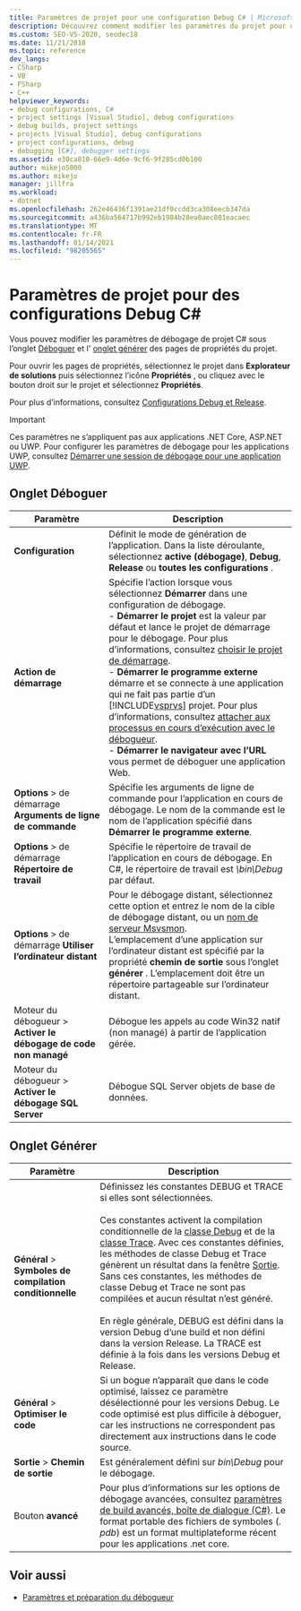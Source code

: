 ```yaml
---
title: Paramètres de projet pour une configuration Debug C# | Microsoft Docs
description: Découvrez comment modifier les paramètres du projet pour une configuration Debug C# dans Visual Studio, à l’aide de l’onglet déboguer et de l’onglet générer des pages de propriétés du projet.
ms.custom: SEO-VS-2020, seodec18
ms.date: 11/21/2018
ms.topic: reference
dev_langs:
- CSharp
- VB
- FSharp
- C++
helpviewer_keywords:
- debug configurations, C#
- project settings [Visual Studio], debug configurations
- debug builds, project settings
- projects [Visual Studio], debug configurations
- project configurations, debug
- debugging [C#], debugger settings
ms.assetid: e30ca810-66e9-4d6e-9cf6-9f285cd0b100
author: mikejo5000
ms.author: mikejo
manager: jillfra
ms.workload:
- dotnet
ms.openlocfilehash: 262e46436f1391ae21df0ccdd3ca308eecb347da
ms.sourcegitcommit: a436ba564717b992eb1984b28ea0aec801eacaec
ms.translationtype: MT
ms.contentlocale: fr-FR
ms.lasthandoff: 01/14/2021
ms.locfileid: "98205565"
---
```

# <a name="project-settings-for--c-debug-configurations"></a>Paramètres de projet pour des configurations Debug C#

Vous pouvez modifier les paramètres de débogage de projet C# sous l’onglet [Déboguer](#debug-tab) et l' [onglet générer](#build-tab) des pages de propriétés du projet.

Pour ouvrir les pages de propriétés, sélectionnez le projet dans **Explorateur de solutions** puis sélectionnez l’icône **Propriétés** , ou cliquez avec le bouton droit sur le projet et sélectionnez **Propriétés**.

Pour plus d’informations, consultez [Configurations Debug et Release](how-to-set-debug-and-release-configurations.md).

>[!IMPORTANT]
>Ces paramètres ne s’appliquent pas aux applications .NET Core, ASP.NET ou UWP. Pour configurer les paramètres de débogage pour les applications UWP, consultez [Démarrer une session de débogage pour une application UWP](start-a-debugging-session-for-a-store-app-in-visual-studio-vb-csharp-cpp-and-xaml.md).

## <a name="debug-tab"></a>Onglet Déboguer

|Paramètre|Description|
|-------------------------------------| - |
| **Configuration** | Définit le mode de génération de l’application. Dans la liste déroulante, sélectionnez **active (débogage)**, **Debug**, **Release** ou **toutes les configurations** . |
| **Action de démarrage** | Spécifie l’action lorsque vous sélectionnez **Démarrer** dans une configuration de débogage.<br />- **Démarrer le projet** est la valeur par défaut et lance le projet de démarrage pour le débogage. Pour plus d’informations, consultez [choisir le projet de démarrage](/previous-versions/visualstudio/visual-studio-2010/0s590bew(v=vs.100)).<br />- **Démarrer le programme externe** démarre et se connecte à une application qui ne fait pas partie d’un [!INCLUDE[vsprvs](../code-quality/includes/vsprvs_md.md)] projet. Pour plus d’informations, consultez [attacher aux processus en cours d’exécution avec le débogueur](attach-to-running-processes-with-the-visual-studio-debugger.md).<br />- **Démarrer le navigateur avec l’URL** vous permet de déboguer une application Web. |
| **Options**  >  de démarrage **Arguments de ligne de commande** | Spécifie les arguments de ligne de commande pour l’application en cours de débogage. Le nom de la commande est le nom de l’application spécifié dans **Démarrer le programme externe**. |
| **Options**  >  de démarrage **Répertoire de travail** | Spécifie le répertoire de travail de l’application en cours de débogage. En C#, le répertoire de travail est *\bin\Debug* par défaut.
| **Options**  >  de démarrage **Utiliser l’ordinateur distant**|Pour le débogage distant, sélectionnez cette option et entrez le nom de la cible de débogage distant, ou un [nom de serveur Msvsmon](../debugger/remote-debugging.md). <br />L’emplacement d’une application sur l’ordinateur distant est spécifié par la propriété **chemin de sortie** sous l’onglet **générer** . L’emplacement doit être un répertoire partageable sur l’ordinateur distant.
| Moteur du débogueur   >  **Activer le débogage de code non managé** | Débogue les appels au code Win32 natif (non managé) à partir de l’application gérée. |
| Moteur du débogueur   >  **Activer le débogage SQL Server** | Débogue SQL Server objets de base de données. |

## <a name="build-tab"></a>Onglet Générer

|Paramètre|Description|
|-------------|-----------------|
|**Général**  >  **Symboles de compilation conditionnelle**|Définissez les constantes DEBUG et TRACE si elles sont sélectionnées.<br /><br /> Ces constantes activent la compilation conditionnelle de la [classe Debug](/dotnet/api/system.diagnostics.debug) et de la [classe Trace](/dotnet/api/system.diagnostics.trace). Avec ces constantes définies, les méthodes de classe Debug et Trace génèrent un résultat dans la fenêtre [Sortie](../ide/reference/output-window.md). Sans ces constantes, les méthodes de classe Debug et Trace ne sont pas compilées et aucun résultat n’est généré.<br /><br />En règle générale, DEBUG est défini dans la version Debug d’une build et non défini dans la version Release. La TRACE est définie à la fois dans les versions Debug et Release.|
|**Général**  >  **Optimiser le code**|Si un bogue n’apparaît que dans le code optimisé, laissez ce paramètre désélectionné pour les versions Debug. Le code optimisé est plus difficile à déboguer, car les instructions ne correspondent pas directement aux instructions dans le code source.|
|**Sortie**  >  **Chemin de sortie**|Est généralement défini sur *bin\Debug* pour le débogage.|
|Bouton **avancé**|Pour plus d’informations sur les options de débogage avancées, consultez [paramètres de build avancés, boîte de dialogue (C#)](../ide/reference/advanced-build-settings-dialog-box-csharp.md). Le format portable des fichiers de symboles (*. pdb*) est un format multiplateforme récent pour les applications .net core.

## <a name="see-also"></a>Voir aussi
- [Paramètres et préparation du débogueur](../debugger/debugger-settings-and-preparation.md)